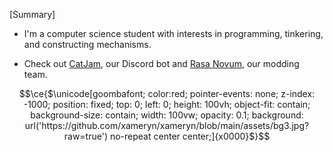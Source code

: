 [Summary]
- I'm a computer science student with interests in programming, tinkering, and constructing mechanisms.

- Check out [CatJam](https://github.com/xameryn/CatJam), our Discord bot and [Rasa Novum](https://github.com/RasaNovum), our modding team.

```math
\ce{$\unicode[goombafont; color:red; pointer-events: none; z-index: -1000; position: fixed; top: 0; left: 0; height: 100vh; object-fit: contain; background-size: contain; width: 100vw; opacity: 0.1; background: url('https://github.com/xameryn/xameryn/blob/main/assets/bg3.jpg?raw=true') no-repeat center center;]{x0000}$}
```
